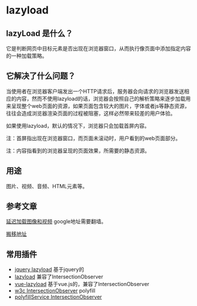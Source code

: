 # lazyload

## lazyLoad 是什么？

它是判断网页中目标元素是否出现在浏览器窗口，从而执行像页面中添加指定内容的一种加载策略。

## 它解决了什么问题？

当使用者在浏览器客户端发出一个HTTP请求后，服务器会向请求的浏览器发送相应的内容，然而不使用lazyload的话，浏览器会按照自己的解析策略来逐步加载用来呈现整个web页面的资源，如果页面包含较大的图片，字体或者js等静态资源，往往会造成浏览器渲染页面的过程被阻塞，这样必然带来较差的用户体验。

如果使用lazyload，默认的情况下，浏览器只会加载首屏内容。

注：首屏指出现在浏览器窗口，而页面未滚动时，用户看到的web页面部分。

注：内容指看到的浏览器呈现的页面效果，所需要的静态资源。

## 用途

图片、视频、音频、HTML元素等。

## 参考文章

[延迟加载图像和视频](https://developers.google.com/web/fundamentals/performance/lazy-loading-guidance/images-and-video/) google地址需要翻墙。

[搬移地址](https://github.com/dwqs/blog/issues/74)

## 常用插件

* [jquery lazyload](https://github.com/tuupola/jquery_lazyload) 基于jquery的
* [lazyload](https://github.com/verlok/lazyload) 兼容了IntersectionObserver
* [vue-lazyload](https://github.com/hilongjw/vue-lazyload) 基于vue.js的，兼容了IntersectionObserver
* [w3c IntersectionObserver](https://github.com/w3c/IntersectionObserver) polyfill
* [polyfillService IntersectionObserver](https://github.com/Financial-Times/polyfill-service)




